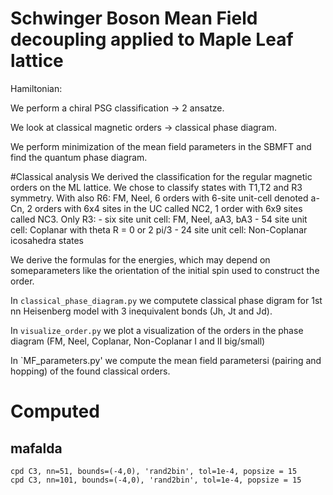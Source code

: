 # Schwinger Boson Mean Field decoupling applied to Maple Leaf lattice

Hamiltonian:

We perform a chiral PSG classification -> 2 ansatze.

We look at classical magnetic orders -> classical phase diagram.

We perform minimization of the mean field parameters in the SBMFT and find the quantum phase diagram.

#Classical analysis
We derived the classification for the regular magnetic orders on the ML lattice. We chose to classify states with T1,T2 and R3 symmetry.
With also R6: FM, Neel, 6 orders with 6-site unit-cell denoted a-Cn, 2 orders with 6x4 sites in the UC called NC2, 1 order with 6x9 sites called NC3.
Only R3: 
    - six site unit cell: FM, Neel, aA3, bA3
    - 54 site unit cell: Coplanar with theta R = 0 or 2 pi/3
    - 24 site unit cell: Non-Coplanar icosahedra states

We derive the formulas for the energies, which may depend on someparameters like the orientation of the initial spin used to construct the order.

In `classical_phase_diagram.py` we computete classical phase digram for 1st nn Heisenberg model with 3 inequivalent bonds (Jh, Jt and Jd).

In `visualize_order.py` we plot a visualization of the orders in the phase diagram (FM, Neel, Coplanar, Non-Coplanar I and II big/small) 

In `MF_parameters.py' we compute the mean field parametersi (pairing and hopping) of the found classical orders.



# Computed
## mafalda
    cpd C3, nn=51, bounds=(-4,0), 'rand2bin', tol=1e-4, popsize = 15
    cpd C3, nn=101, bounds=(-4,0), 'rand2bin', tol=1e-4, popsize = 15
